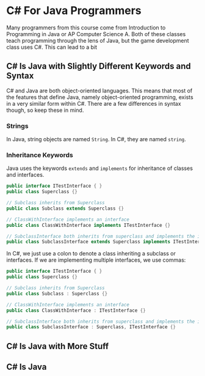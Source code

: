 # C# For Java Programmers

Many programmers from this course come from Introduction to Programming in Java or AP Computer Science A. Both of these classes teach programming through the lens of Java, but the game development class uses C#. This can lead to a bit 

## C# Is Java with Slightly Different Keywords and Syntax

C# and Java are both object-oriented languages. This means that most of the features that define Java, namely object-oriented programming, exists in a very similar form within C#. There are a few differences in syntax though, so keep these in mind.

### Strings

In Java, string objects are named `String`. In C#, they are named `string`.

### Inheritance Keywords

Java uses the keywords `extends` and `implements` for inheritance of classes and interfaces.
```java
public interface ITestInterface { }
public class Superclass {}

// Subclass inherits from Superclass
public class Subclass extends Superclass {}

// ClassWithInterface implements an interface
public class ClassWithInterface implements ITestInterface {}

// SubclassInterface both inherits from superclass and implements the interface.
public class SubclassInterface extends Superclass implements ITestInterface {} 
```

In C#, we just use a colon to denote a class inheriting a subclass or interfaces. If we are implementing multiple interfaces, we use commas:
```csharp
public interface ITestInterface { }
public class Superclass {}

// Subclass inherits from Superclass
public class Subclass : Superclass {}

// ClassWithInterface implements an interface
public class ClassWithInterface : ITestInterface {}

// SubclassInterface both inherits from superclass and implements the interface.
public class SubclassInterface : Superclass, ITestInterface {} 
```


## C# Is Java with More Stuff

## C# Is Java 